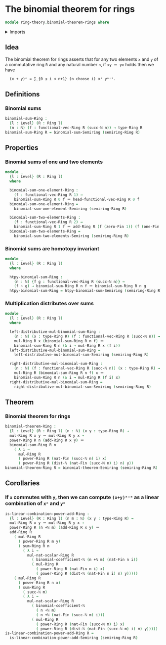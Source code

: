 # The binomial theorem for rings

```agda
module ring-theory.binomial-theorem-rings where
```

<details><summary>Imports</summary>

```agda
open import elementary-number-theory.addition-natural-numbers
open import elementary-number-theory.binomial-coefficients
open import elementary-number-theory.distance-natural-numbers
open import elementary-number-theory.natural-numbers

open import foundation.homotopies
open import foundation.identity-types
open import foundation.universe-levels

open import linear-algebra.vectors-on-rings

open import ring-theory.binomial-theorem-semirings
open import ring-theory.powers-of-elements-rings
open import ring-theory.rings
open import ring-theory.sums-rings

open import univalent-combinatorics.standard-finite-types
```

</details>

## Idea

The binomial theorem for rings asserts that for any two elements `x` and `y` of
a commutative ring `R` and any natural number `n`, if `xy ＝ yx` holds then we
have

```md
  (x + y)ⁿ = ∑_{0 ≤ i < n+1} (n choose i) xⁱ yⁿ⁻ⁱ.
```

## Definitions

### Binomial sums

```agda
binomial-sum-Ring :
  {l : Level} (R : Ring l)
  (n : ℕ) (f : functional-vec-Ring R (succ-ℕ n)) → type-Ring R
binomial-sum-Ring R = binomial-sum-Semiring (semiring-Ring R)
```

## Properties

### Binomial sums of one and two elements

```agda
module _
  {l : Level} (R : Ring l)
  where

  binomial-sum-one-element-Ring :
    (f : functional-vec-Ring R 1) →
    binomial-sum-Ring R 0 f ＝ head-functional-vec-Ring R 0 f
  binomial-sum-one-element-Ring =
    binomial-sum-one-element-Semiring (semiring-Ring R)

  binomial-sum-two-elements-Ring :
    (f : functional-vec-Ring R 2) →
    binomial-sum-Ring R 1 f ＝ add-Ring R (f (zero-Fin 1)) (f (one-Fin 1))
  binomial-sum-two-elements-Ring =
    binomial-sum-two-elements-Semiring (semiring-Ring R)
```

### Binomial sums are homotopy invariant

```agda
module _
  {l : Level} (R : Ring l)
  where

  htpy-binomial-sum-Ring :
    (n : ℕ) {f g : functional-vec-Ring R (succ-ℕ n)} →
    (f ~ g) → binomial-sum-Ring R n f ＝ binomial-sum-Ring R n g
  htpy-binomial-sum-Ring = htpy-binomial-sum-Semiring (semiring-Ring R)
```

### Multiplication distributes over sums

```agda
module _
  {l : Level} (R : Ring l)
  where

  left-distributive-mul-binomial-sum-Ring :
    (n : ℕ) (x : type-Ring R) (f : functional-vec-Ring R (succ-ℕ n)) →
    mul-Ring R x (binomial-sum-Ring R n f) ＝
    binomial-sum-Ring R n (λ i → mul-Ring R x (f i))
  left-distributive-mul-binomial-sum-Ring =
    left-distributive-mul-binomial-sum-Semiring (semiring-Ring R)

  right-distributive-mul-binomial-sum-Ring :
    (n : ℕ) (f : functional-vec-Ring R (succ-ℕ n)) (x : type-Ring R) →
    mul-Ring R (binomial-sum-Ring R n f) x ＝
    binomial-sum-Ring R n (λ i → mul-Ring R (f i) x)
  right-distributive-mul-binomial-sum-Ring =
    right-distributive-mul-binomial-sum-Semiring (semiring-Ring R)
```

## Theorem

### Binomial theorem for rings

```agda
binomial-theorem-Ring :
  {l : Level} (R : Ring l) (n : ℕ) (x y : type-Ring R) →
  mul-Ring R x y ＝ mul-Ring R y x →
  power-Ring R n (add-Ring R x y) ＝
  binomial-sum-Ring R n
    ( λ i →
      mul-Ring R
      ( power-Ring R (nat-Fin (succ-ℕ n) i) x)
      ( power-Ring R (dist-ℕ (nat-Fin (succ-ℕ n) i) n) y))
binomial-theorem-Ring R = binomial-theorem-Semiring (semiring-Ring R)
```

## Corollaries

### If `x` commutes with `y`, then we can compute `(x+y)ⁿ⁺ᵐ` as a linear combination of `xⁿ` and `yᵐ`

```agda
is-linear-combination-power-add-Ring :
  {l : Level} (R : Ring l) (n m : ℕ) (x y : type-Ring R) →
  mul-Ring R x y ＝ mul-Ring R y x →
  power-Ring R (n +ℕ m) (add-Ring R x y) ＝
  add-Ring R
    ( mul-Ring R
      ( power-Ring R m y)
      ( sum-Ring R n
        ( λ i →
          mul-nat-scalar-Ring R
            ( binomial-coefficient-ℕ (n +ℕ m) (nat-Fin n i))
            ( mul-Ring R
              ( power-Ring R (nat-Fin n i) x)
              ( power-Ring R (dist-ℕ (nat-Fin n i) n) y)))))
    ( mul-Ring R
      ( power-Ring R n x)
      ( sum-Ring R
        ( succ-ℕ m)
        ( λ i →
          mul-nat-scalar-Ring R
            ( binomial-coefficient-ℕ
              ( n +ℕ m)
              ( n +ℕ (nat-Fin (succ-ℕ m) i)))
            ( mul-Ring R
              ( power-Ring R (nat-Fin (succ-ℕ m) i) x)
              ( power-Ring R (dist-ℕ (nat-Fin (succ-ℕ m) i) m) y)))))
is-linear-combination-power-add-Ring R =
  is-linear-combination-power-add-Semiring (semiring-Ring R)
```
